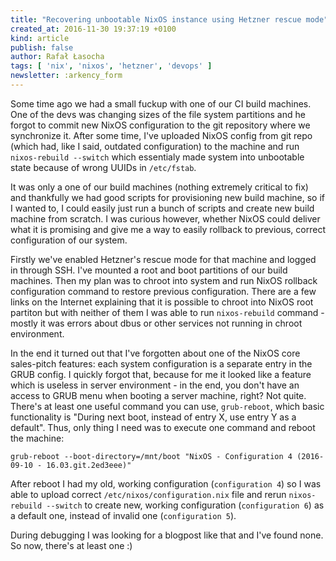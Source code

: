 ```yaml
---
title: "Recovering unbootable NixOS instance using Hetzner rescue mode"
created_at: 2016-11-30 19:37:19 +0100
kind: article
publish: false
author: Rafał Łasocha
tags: [ 'nix', 'nixos', 'hetzner', 'devops' ]
newsletter: :arkency_form
---
```


Some time ago we had a small fuckup with one of our CI build machines. One of the devs was changing sizes of the file system partitions and he forgot to commit new NixOS configuration to the git repository where we synchronize it. After some time, I've uploaded NixOS config from git repo (which had, like I said, outdated configuration) to the machine and run `nixos-rebuild --switch` which essentialy made system into unbootable state because of wrong UUIDs in `/etc/fstab`.

<!-- more -->

It was only a one of our build machines (nothing extremely critical to fix) and thankfully we had good scripts for provisioning new build machine, so if I wanted to, I could easily just run a bunch of scripts and create new build machine from scratch. I was curious however, whether NixOS could deliver what it is promising and give me a way to easily rollback to previous, correct configuration of our system.

Firstly we've enabled Hetzner's rescue mode for that machine and logged in through SSH. I've mounted a root and boot partitions of our build machines. Then my plan was to chroot into system and run NixOS rollback configuration command to restore previous configuration. There are a few links on the Internet explaining that it is possible to chroot into NixOS root partiton but with neither of them I was able to run `nixos-rebuild` command - mostly it was errors about dbus or other services not running in chroot environment.

In the end it turned out that I've forgotten about one of the NixOS core sales-pitch features: each system configuration is a separate entry in the GRUB config. I quickly forgot that, because for me it looked like a feature which is useless in server environment - in the end, you don't have an access to GRUB menu when booting a server machine, right? Not quite. There's at least one useful command you can use, `grub-reboot`, which basic functionality is "During next boot, instead of entry X, use entry Y as a default". Thus, only thing I need was to execute one command and reboot the machine:

```
grub-reboot --boot-directory=/mnt/boot "NixOS - Configuration 4 (2016-09-10 - 16.03.git.2ed3eee)"
```

After reboot I had my old, working configuration (`configuration 4`) so I was able to upload correct `/etc/nixos/configuration.nix` file and rerun `nixos-rebuild --switch` to create new, working configuration (`configuration 6`) as a default one, instead of invalid one (`configuration 5`).

During debugging I was looking for a blogpost like that and I've found none. So now, there's at least one :)
